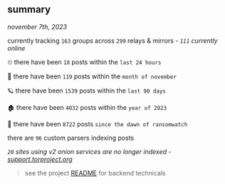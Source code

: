 
## summary
_november 7th, 2023_

currently tracking `163` groups across `299` relays & mirrors - _`111` currently online_

⏲ there have been `18` posts within the `last 24 hours`

🦈 there have been `119` posts within the `month of november`

🪐 there have been `1539` posts within the `last 90 days`

🏚 there have been `4032` posts within the `year of 2023`

🦕 there have been `8722` posts `since the dawn of ransomwatch`

there are `96` custom parsers indexing posts

_`20` sites using v2 onion services are no longer indexed - [support.torproject.org](https://support.torproject.org/onionservices/v2-deprecation/)_

> see the project [README](https://github.com/joshhighet/ransomwatch#ransomwatch--) for backend technicals
